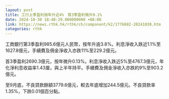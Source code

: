 ```yaml
---
layout: post
title: 工行上季盈利按年升近4%　首3季盈利微升0.1%
date: 2024-10-30 18:40:29.000000000 +08:00
link: https://news.rthk.hk/rthk/ch/component/k2/1776882-20241030.htm
categories: rthk
---
```


工商銀行第3季盈利985.6億元人民幣，按年升逾3.8%。利息淨收入跌近1.1%至1627.8億元，手續費及佣金淨收入亦跌11%至229.2億元。

首3季盈利2690.3億元，按年微升0.13%。利息淨收入跌近5%至4767.3億元，年化淨利息收益率1.43厘，與上半年持平。手續費及佣金淨收入亦跌約9%至903.2億元。

至9月底，不良貸款餘額3779.6億元，較去年底增加244.5億元。不良貸款率1.35%，下跌0.01個百分點。
